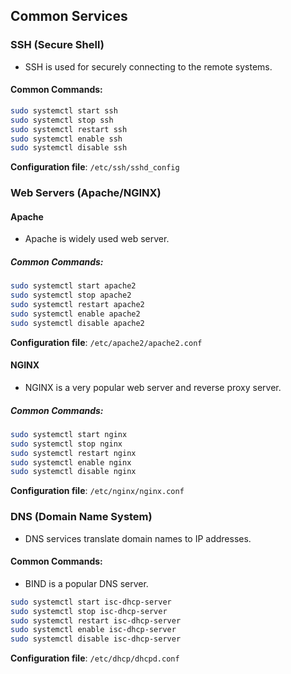 ## Common Services

### SSH (Secure Shell)

- SSH is used for securely connecting to the remote systems.

#### Common Commands:

```bash
sudo systemctl start ssh
sudo systemctl stop ssh
sudo systemctl restart ssh
sudo systemctl enable ssh
sudo systemctl disable ssh
```

**Configuration file**: `/etc/ssh/sshd_config`

### Web Servers (Apache/NGINX)

#### Apache

- Apache is widely used web server.

##### Common Commands:

```bash
sudo systemctl start apache2
sudo systemctl stop apache2
sudo systemctl restart apache2
sudo systemctl enable apache2
sudo systemctl disable apache2
```

**Configuration file**: `/etc/apache2/apache2.conf`

#### NGINX

- NGINX is a very popular web server and reverse proxy server.

##### Common Commands:

```bash
sudo systemctl start nginx
sudo systemctl stop nginx
sudo systemctl restart nginx
sudo systemctl enable nginx
sudo systemctl disable nginx
```

**Configuration file**: `/etc/nginx/nginx.conf`

### DNS (Domain Name System)

- DNS services translate domain names to IP addresses.

#### Common Commands:

- BIND is a popular DNS server.

```bash
sudo systemctl start isc-dhcp-server
sudo systemctl stop isc-dhcp-server
sudo systemctl restart isc-dhcp-server
sudo systemctl enable isc-dhcp-server
sudo systemctl disable isc-dhcp-server
```

**Configuration file**: `/etc/dhcp/dhcpd.conf`
